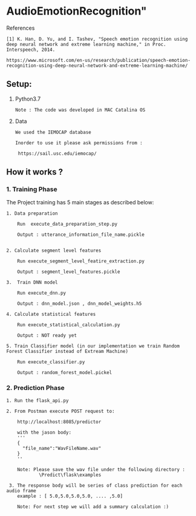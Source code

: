 # AudioEmotionRecognition" 

References

    [1] K. Han, D. Yu, and I. Tashev, "Speech emotion recognition using deep neural network and extreme learning machine," in Proc. Interspeech, 2014.

    https://www.microsoft.com/en-us/research/publication/speech-emotion-recognition-using-deep-neural-network-and-extreme-learning-machine/



## Setup:

 1. Python3.7
 
        Note : The code was developed in MAC Catalina OS
 
 2. Data 
 
        We used the IEMOCAP database 
    
        Inorder to use it please ask permissions from :
    
         https://sail.usc.edu/iemocap/
    
 
## How it works ?
 
### 1. Training Phase

 The Project training has 5 main stages as described below:

    1. Data preparation
        
        Run  execute_data_preparation_step.py
        
        Output : utterance_information_file_name.pickle
        
        
    2. Calculate segment level features
    
        Run execute_segment_level_featire_extraction.py
        
        Output : segment_level_features.pickle
        
    3.  Train DNN model
        
        Run execute_dnn.py
        
        Output : dnn_model.json , dnn_model_weights.h5
        
    4. Calculate statistical features
    
        Run execute_statistical_calculation.py
        
        Output : NOT ready yet
        
    5. Train Classifier model (in our implementation we train Random Forest Classifier instead of Extream Machine)
    
        Run execute_classifier.py
        
        Output : random_forest_model.pickel
        
             
### 2. Prediction Phase
    1. Run the flask_api.py
    
    2. From Postman execute POST request to:
    
        http://localhost:8085/predictor
        
        with the jason body:
        '''
        {
          "file_name":"WavFileName.wav"
        }
        ''
        
        Note: Please save the wav file under the following directory :
                \Predict\flask\examples
                
     3. The response body will be series of class prediction for each audio frame 
        example : [ 5.0,5.0,5.0,5.0, .... ,5.0]
        
        Note: For next step we will add a summary calculation :)
                
    
        
 